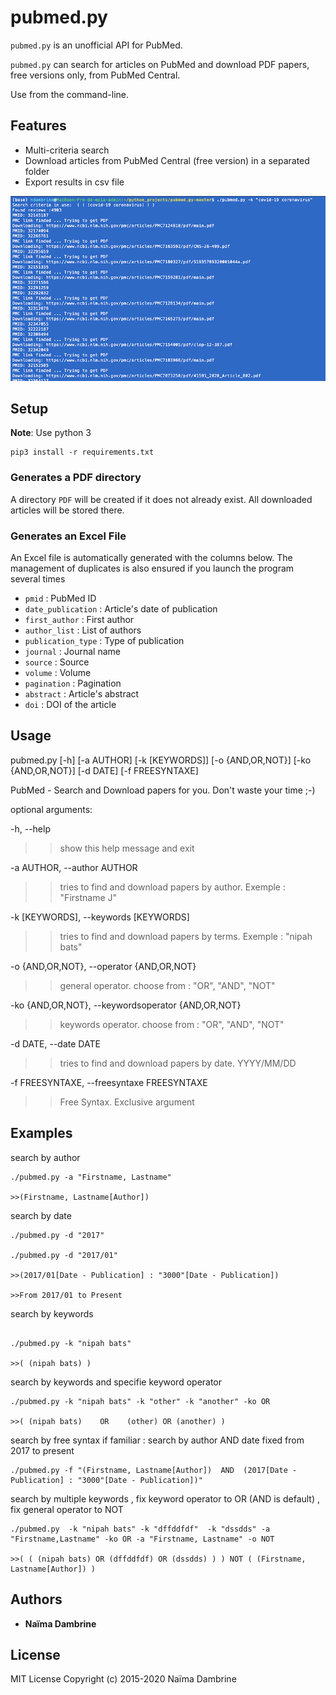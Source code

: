 pubmed.py
=========

`pubmed.py` is an unofficial API for PubMed. 

`pubmed.py` can search for articles on PubMed and download PDF papers, free versions only, from PubMed Central. 

Use from the command-line.

Features
--------
* Multi-criteria search
* Download articles from PubMed Central (free version) in a separated folder
* Export results in csv file 



![](images/screenshot.png)

Setup
-----
**Note**: Use python 3
```
pip3 install -r requirements.txt
```
### Generates a PDF directory 

A directory `PDF` will be created if it does not already exist. All downloaded articles will be stored there.

### Generates an Excel File

An Excel file is automatically generated with the columns below. 
The management of duplicates is also ensured if you launch the program several times

* `pmid` : PubMed ID
* `date_publication` : Article's date of publication
* `first_author` : First author
* `author_list` : List of authors 
* `publication_type` : Type of publication
* `journal` : Journal name
* `source` : Source
* `volume` : Volume
* `pagination` : Pagination
* `abstract` : Article's abstract
* `doi` : DOI of the article

Usage
-----
pubmed.py [-h] [-a AUTHOR] [-k [KEYWORDS]] [-o {AND,OR,NOT}]
[-ko {AND,OR,NOT}] [-d DATE] [-f FREESYNTAXE]

PubMed - Search and Download papers for you. Don't waste your time ;-)

optional arguments:

-h, --help            
>>show this help message and exit

-a AUTHOR, --author AUTHOR
>>tries to find and download papers by author. Exemple :
"Firstname J"

-k [KEYWORDS], --keywords [KEYWORDS]
>>tries to find and download papers by terms. Exemple :
"nipah bats"

-o {AND,OR,NOT}, --operator {AND,OR,NOT}
>>general operator. choose from : "OR", "AND", "NOT"

-ko {AND,OR,NOT}, --keywordsoperator {AND,OR,NOT}
>>keywords operator. choose from : "OR", "AND", "NOT"

-d DATE, --date DATE  
>>tries to find and download papers by date. YYYY/MM/DD

-f FREESYNTAXE, --freesyntaxe FREESYNTAXE
>>Free Syntax. Exclusive argument

Examples
--------
search by author
```
./pubmed.py -a "Firstname, Lastname"

>>(Firstname, Lastname[Author])
```

search by date
```
./pubmed.py -d "2017"

./pubmed.py -d "2017/01"

>>(2017/01[Date - Publication] : "3000"[Date - Publication])

>>From 2017/01 to Present
```


search by keywords
```

./pubmed.py -k "nipah bats"

>>( (nipah bats) )
```

search by keywords and  specifie keyword operator
```
./pubmed.py -k "nipah bats" -k "other" -k "another" -ko OR

>>( (nipah bats)    OR    (other) OR (another) )
```


search by free syntax if familiar : search by author AND date fixed from 2017 to present
```
./pubmed.py -f "(Firstname, Lastname[Author])  AND  (2017[Date - Publication] : "3000"[Date - Publication])"
```


search by multiple keywords , fix keyword operator to OR (AND is default) , fix general operator to NOT 
```
./pubmed.py  -k "nipah bats" -k "dffddfdf"  -k "dssdds" -a "Firstname,Lastname" -ko OR -a "Firstname, Lastname" -o NOT

>>( ( (nipah bats) OR (dffddfdf) OR (dssdds) ) ) NOT ( (Firstname, Lastname[Author]) ) 
````


## Authors

* **Naïma Dambrine** 

## License

MIT License Copyright (c) 2015-2020 Naïma Dambrine
